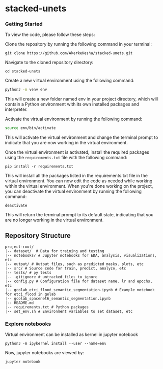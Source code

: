 # stacked-unets

### Getting Started

To view the code, please follow these steps:

Clone the repository by running the following command in your terminal:
```commandline
git clone https://github.com/AkerkeKesha/stacked-unets.git
```
Navigate to the cloned repository directory:

```commandline
cd stacked-unets
```

Create a new virtual environment using the following command:

```bash
python3 -m venv env
```
This will create a new folder named env in your project directory, which will contain a Python environment with its own installed packages and interpreter.

Activate the virtual environment by running the following command:

```bash
source env/bin/activate
````
This will activate the virtual environment and change the terminal prompt to indicate that you are now working in the virtual environment.

Once the virtual environment is activated, install the required packages using the `requirements.txt` file with the following command:
```commandline
pip install -r requirements.txt
```
This will install all the packages listed in the requirements.txt file in the virtual environment.
You can now edit the code as needed while working within the virtual environment.
When you're done working on the project, you can deactivate the virtual environment by running the following command:
```commandline
deactivate
```
This will return the terminal prompt to its default state, indicating that you are no longer working in the virtual environment.

## Repository Structure
```commandline
project-root/
|-- dataset/  # Data for training and testing
|-- notebooks/ # Jupyter notebooks for EDA, analysis, visualizations, etc
|-- output/ # Output files, such as predicted masks, plots, etc
|-- src/ # Source code for train, predict, analyze, etc
|-- tests/ # py tests
|-- .gitignore # untracked files to ignore
|-- config.py # Configuration file for dataset name, lr and epochs, etc
|-- gcolab_etci_flood_semantic_segmentation.ipynb # Example notebook for etci_flood in golab
|-- gcolab_spacenet6_semantic_segmentation.ipynb 
|-- README.md
|-- requirements.txt # Python packages
|-- set_env.sh # Environment variables to set dataset, etc
```


### Explore notebooks
Virtual environment can be installed as kernel in jupyter notebook
```commandline
python3 -m ipykernel install --user --name=env
```
Now, jupyter notebooks are viewed by:

```commandline
jupyter notebook
```

